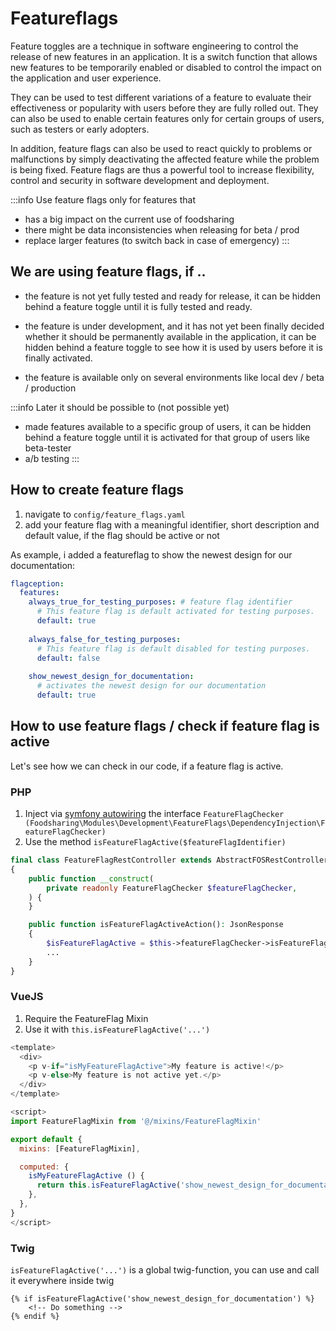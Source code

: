 # Featureflags
Feature toggles are a technique in software engineering to control the release of new features in an application. It is a switch function that allows new features to be temporarily enabled or disabled to control the impact on the application and user experience.

They can be used to test different variations of a feature to evaluate their effectiveness or popularity with users before they are fully rolled out. They can also be used to enable certain features only for certain groups of users, such as testers or early adopters.

In addition, feature flags can also be used to react quickly to problems or malfunctions by simply deactivating the affected feature while the problem is being fixed. Feature flags are thus a powerful tool to increase flexibility, control and security in software development and deployment.

:::info Use feature flags only for features that
- has a big impact on the current use of foodsharing
- there might be data inconsistencies when releasing for beta / prod
- replace larger features (to switch back in case of emergency)
:::

## We are using feature flags, if ..
- the feature is not yet fully tested and ready for release, it can be hidden behind a feature toggle until it is fully tested and ready.

- the feature is under development, and it has not yet been finally decided whether it should be permanently available in the application, it can be hidden behind a feature toggle to see how it is used by users before it is finally activated.

- the feature is available only on several environments like local dev / beta / production

:::info Later it should be possible to (not possible yet)
- made features available to a specific group of users, it can be hidden behind a feature toggle until it is activated for that group of users like beta-tester
- a/b testing
:::

## How to create feature flags
1. navigate to `config/feature_flags.yaml`
2. add your feature flag with a meaningful identifier, short description and default value, if the flag should be active or not

As example, i added a featureflag to show the newest design for our documentation:
```yaml title='/config/feature_flags.yaml'
flagception:
  features:
    always_true_for_testing_purposes: # feature flag identifier
      # This feature flag is default activated for testing purposes.
      default: true
      
    always_false_for_testing_purposes:
      # This feature flag is default disabled for testing purposes.
      default: false
    
    show_newest_design_for_documentation:
      # activates the newest design for our documentation
      default: true
```

## How to use feature flags / check if feature flag is active
Let's see how we can check in our code, if a feature flag is active.
### PHP
1. Inject via [symfony autowiring](https://symfony.com/doc/current/service_container/autowiring.html) the interface `FeatureFlagChecker (Foodsharing\Modules\Development\FeatureFlags\DependencyInjection\FeatureFlagChecker)`
2. Use the method `isFeatureFlagActive($featureFlagIdentifier)`
```php title='FeatureFlagRestController.php'
final class FeatureFlagRestController extends AbstractFOSRestController
{
    public function __construct(
        private readonly FeatureFlagChecker $featureFlagChecker,
    ) {
    }

    public function isFeatureFlagActiveAction(): JsonResponse
    {
        $isFeatureFlagActive = $this->featureFlagChecker->isFeatureFlagActive('show_newest_design_for_documentation');
        ...
    }
}
```
### VueJS
1. Require the FeatureFlag Mixin
2. Use it with `this.isFeatureFlagActive('...')`
```js title='FancyComponent.vue'
<template>
  <div>
    <p v-if="isMyFeatureFlagActive">My feature is active!</p>
    <p v-else>My feature is not active yet.</p>
  </div>
</template>

<script>
import FeatureFlagMixin from '@/mixins/FeatureFlagMixin'

export default {
  mixins: [FeatureFlagMixin],

  computed: {
    isMyFeatureFlagActive () {
      return this.isFeatureFlagActive('show_newest_design_for_documentation')
    },
  },
}
</script>
```


### Twig
`isFeatureFlagActive('...')` is a global twig-function, you can use and call it everywhere inside twig
```twig
{% if isFeatureFlagActive('show_newest_design_for_documentation') %}
    <!-- Do something -->
{% endif %}
```
